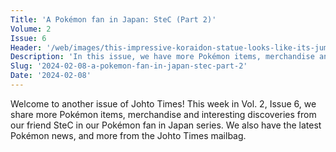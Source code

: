 ```yaml
---
Title: 'A Pokémon fan in Japan: SteC (Part 2)'
Volume: 2
Issue: 6
Header: '/web/images/this-impressive-koraidon-statue-looks-like-its-jumping-right-out-of-the-wall-in-the-osaka-pokemon-ce.jpeg'
Description: 'In this issue, we have more Pokémon items, merchandise and sights from SteC, a Pokémon fan in Japan! We''ve also got more Pokémon news and mailbag content to share with you'
Slug: '2024-02-08-a-pokemon-fan-in-japan-stec-part-2'
Date: '2024-02-08'
---
```

Welcome to another issue of Johto Times! This week in Vol. 2, Issue 6, we share more Pokémon items, merchandise and interesting discoveries from our friend SteC in our Pokémon fan in Japan series. We also have the latest Pokémon news, and more from the Johto Times mailbag.